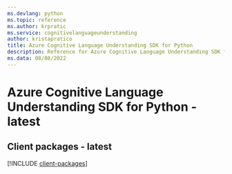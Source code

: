 ```yaml
---
ms.devlang: python
ms.topic: reference
ms.author: krpratic
ms.service: cognitivelanguageunderstanding
author: kristapratico
title: Azure Cognitive Language Understanding SDK for Python
description: Reference for Azure Cognitive Language Understanding SDK for Python
ms.data: 08/08/2022
---
```

# Azure Cognitive Language Understanding SDK for Python - latest

## Client packages - latest
[!INCLUDE [client-packages](cognitive-language-understanding-client-index.md)]